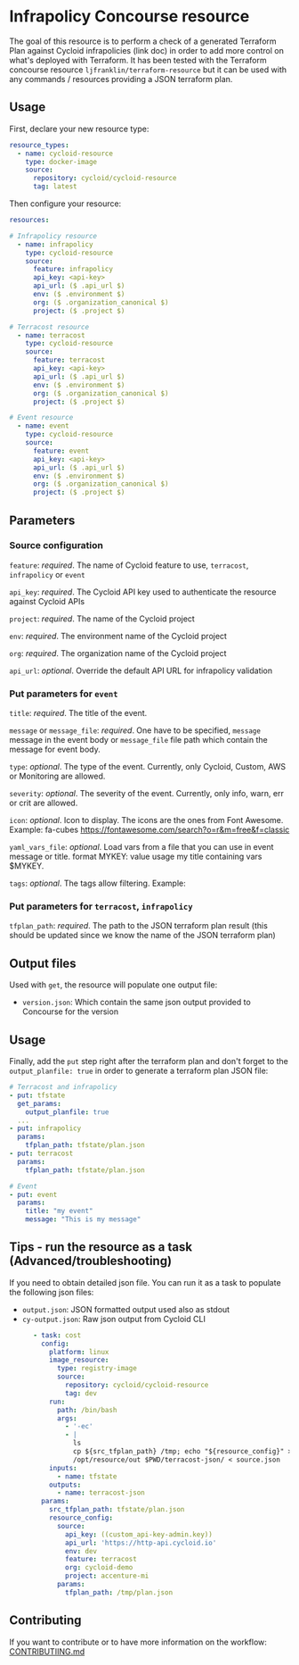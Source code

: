 # Infrapolicy Concourse resource

The goal of this resource is to perform a check of a generated Terraform Plan against Cycloid infrapolicies (link doc) in order to add more control on what's deployed with Terraform. It has been tested
with the Terraform concourse resource `ljfranklin/terraform-resource` but it can be used with any commands / resources providing a JSON terraform plan.

## Usage

First, declare your new resource type:

```yaml
resource_types:
  - name: cycloid-resource
    type: docker-image
    source:
      repository: cycloid/cycloid-resource
      tag: latest
```

Then configure your resource:

```yaml
resources:

# Infrapolicy resource
  - name: infrapolicy
    type: cycloid-resource
    source:
      feature: infrapolicy
      api_key: <api-key>
      api_url: ($ .api_url $)
      env: ($ .environment $)
      org: ($ .organization_canonical $)
      project: ($ .project $)

# Terracost resource
  - name: terracost
    type: cycloid-resource
    source:
      feature: terracost
      api_key: <api-key>
      api_url: ($ .api_url $)
      env: ($ .environment $)
      org: ($ .organization_canonical $)
      project: ($ .project $)

# Event resource
  - name: event
    type: cycloid-resource
    source:
      feature: event
      api_key: <api-key>
      api_url: ($ .api_url $)
      env: ($ .environment $)
      org: ($ .organization_canonical $)
      project: ($ .project $)
```


## Parameters 

### Source configuration

`feature`: _required_. The name of Cycloid feature to use, `terracost`, `infrapolicy` or `event`

`api_key`: _required_. The Cycloid API key used to authenticate the resource against Cycloid APIs

`project`: _required_. The name of the Cycloid project

`env`: _required_. The environment name of the Cycloid project

`org`: _required_. The organization name of the Cycloid project

`api_url`: _optional_. Override the default API URL for infrapolicy validation 

### Put parameters for `event`

`title`: _required_. The title of the event.

`message` or `message_file`: _required_. One have to be specified, `message` message in the event body or `message_file` file path which contain the message for event body.

`type`: _optional_. The type of the event. Currently, only Cycloid, Custom, AWS or Monitoring are allowed.

`severity`: _optional_. The severity of the event. Currently, only info, warn, err or crit are allowed.

`icon`: _optional_. Icon to display. The icons are the ones from Font Awesome. Example: fa-cubes https://fontawesome.com/search?o=r&m=free&f=classic

`yaml_vars_file`: _optional_. Load vars from a file that you can use in event message or title. format MYKEY: value usage my title containing vars $MYKEY.

`tags`: _optional_. The tags allow filtering. Example:


### Put parameters for `terracost`, `infrapolicy`

`tfplan_path`: _required_. The path to the JSON terraform plan result (this should be updated since we know the name of the JSON terraform plan)

## Output files

Used with `get`, the resource will populate one output file:

  * `version.json`: Which contain the same json output provided to Concourse for the version


## Usage

Finally, add the `put` step right after the terraform plan and don't forget to the `output_planfile: true` in order to generate a terraform plan JSON file:

```yaml
# Terracost and infrapolicy
- put: tfstate
  get_params:
    output_planfile: true
  ...
- put: infrapolicy
  params:
    tfplan_path: tfstate/plan.json
- put: terracost
  params:
    tfplan_path: tfstate/plan.json

# Event
- put: event
  params:
    title: "my event"
    message: "This is my message"
```

## Tips - run the resource as a task (Advanced/troubleshooting)

If you need to obtain detailed json file. You can run it as a task to populate the following json files:

  * `output.json`: JSON formatted output used also as stdout
  * `cy-output.json`: Raw json output from Cycloid CLI

```YAML
      - task: cost
        config:
          platform: linux
          image_resource:
            type: registry-image
            source:
              repository: cycloid/cycloid-resource
              tag: dev
          run:
            path: /bin/bash
            args:
              - '-ec'
              - |
                ls
                cp ${src_tfplan_path} /tmp; echo "${resource_config}" > source.json
                /opt/resource/out $PWD/terracost-json/ < source.json
          inputs:
            - name: tfstate
          outputs:
            - name: terracost-json
        params:
          src_tfplan_path: tfstate/plan.json
          resource_config:
            source:
              api_key: ((custom_api-key-admin.key))
              api_url: 'https://http-api.cycloid.io'
              env: dev
              feature: terracost
              org: cycloid-demo
              project: accenture-mi
            params:
              tfplan_path: /tmp/plan.json
```

## Contributing

If you want to contribute or to have more information on the workflow: [CONTRIBUTIING.md](./CONTRIBUTING.md)

